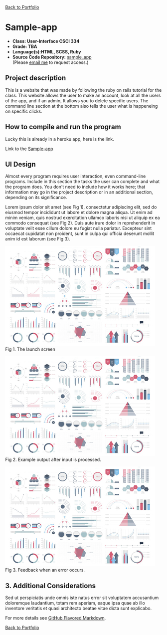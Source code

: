 [Back to Portfolio](./)

Sample-app
===============

-   **Class: User-Interface CSCI 334** 
-   **Grade: TBA** 
-   **Language(s):HTML, SCSS, Ruby** 
-   **Source Code Repository:** [sample_app](https://github.com/kilikwhite/sample_app)  
    (Please [email me](mailto:kilikwhite@outlook.com?subject=GitHub%20Access) to request access.)

## Project description

This is a website that was made by following the ruby on rails tutorial for the class.  This website allows the user to make an account, look at all the users of the app, and if an admin, It allows you to delete specific users.  The command line section at the bottom also tells the user what is happeneing on specific clicks. 

## How to compile and run the program

Lucky this is already in a heroku app, here is the link.

Link to the [Sample-app](https://morning-everglades-50575.herokuapp.com/)

## UI Design

Almost every program requires user interaction, even command-line programs. Include in this section the tasks the user can complete and what the program does. You don't need to include how it works here; that information may go in the project description or in an additional section, depending on its significance.

Lorem ipsum dolor sit amet (see Fig 1), consectetur adipiscing elit, sed do eiusmod tempor incididunt ut labore et dolore magna aliqua. Ut enim ad minim veniam, quis nostrud exercitation ullamco laboris nisi ut aliquip ex ea commodo consequat (see Fig 2). Duis aute irure dolor in reprehenderit in voluptate velit esse cillum dolore eu fugiat nulla pariatur. Excepteur sint occaecat cupidatat non proident, sunt in culpa qui officia deserunt mollit anim id est laborum (see Fig 3).

![screenshot](images/dummy_thumbnail.jpg)  
Fig 1. The launch screen

![screenshot](images/dummy_thumbnail.jpg)  
Fig 2. Example output after input is processed.

![screenshot](images/dummy_thumbnail.jpg)  
Fig 3. Feedback when an error occurs.

## 3. Additional Considerations

Sed ut perspiciatis unde omnis iste natus error sit voluptatem accusantium doloremque laudantium, totam rem aperiam, eaque ipsa quae ab illo inventore veritatis et quasi architecto beatae vitae dicta sunt explicabo. 

For more details see [GitHub Flavored Markdown](https://guides.github.com/features/mastering-markdown/).

[Back to Portfolio](./)
